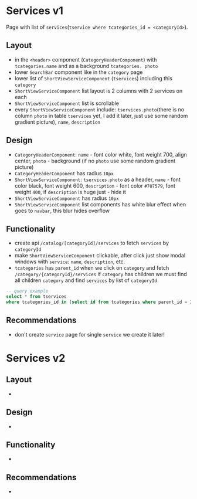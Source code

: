 # Services v1

Page with list of `services`(`tservice where tcategories_id = <categoryId>`).

## Layout

- in the `<header>` component (`CategoryHeaderComponent`) with `tcategories.name` and as a background `tcategories.
photo`
- lower `SearchBar` component like in the `category` page
- lower list of `ShortViewServiceComponent` (`tservices`) including this `category`
- `ShortViewServiceComponent` list layout is 2 columns with 2 services on each
- `ShortViewServiceComponent` list is scrollable
- every `ShortViewServiceComponent` include: `tservices.photo`(there is no column `photo` in table `tservices` yet, 
  I add it later, just use some random gradient picture), `name`, `description`

## Design

- `CategoryHeaderComponent`: `name` - font color white, font weight 700, align center, `photo` - background (if no 
  `photo` use some random gradient picture)
- `CategoryHeaderComponent` has radius `10px`
- `ShortViewServiceComponent`: `tservices.photo` as a header, `name` - font color black, font weight 600, 
  `description` - font color `#707579`, font weight `400`, if `description` is huge just - hide it
- `ShortViewServiceComponent` has radius `10px`
- `ShortViewServiceComponent` list components has white blur effect when goes to `navbar`, this blur hides overflow

## Functionality

- create api `/catalog/[categoryId]/services` to fetch `services` by `categoryId`
- make `ShortViewServiceComponent` clickable, after click just show modal windows with `service`: `name`, 
  `description`, etc.
- `tcategories` has `parent_id` when we click on `category` and fetch `/category/{categoryId}/services` if 
  `category` has children we must find all children `category` and find `services` by list of `categoryId`
```sql
-- query example
select * from tservices
where tcategories_id in (select id from tcategories where parent_id = 2)
```

## Recommendations

- don't create `service` page for single `service` we create it later!

# Services v2

## Layout

- 

## Design

- 

## Functionality

- 

## Recommendations

- 